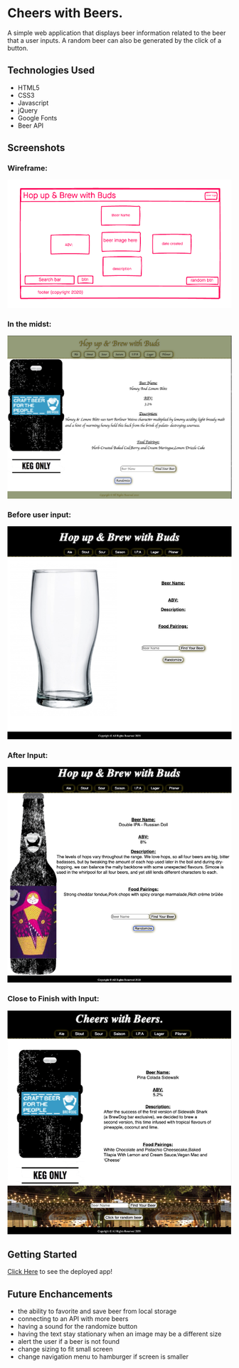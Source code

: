 # Cheers with Beers.

A simple web application that displays beer information related to the beer that a user inputs. A random beer can also be generated by the click of a button.

## Technologies Used 

- HTML5
- CSS3
- Javascript
- jQuery
- Google Fonts
- Beer API

## Screenshots
### Wireframe:
![wireframe](./img/wireframe.png)
### In the midst:
![midst](./img/in-the-midst.png)
### Before user input:
![input](./img/main-screen.png)
### After Input:
![inputhere](./img/screen-beer.png)
### Close to Finish with Input:
![final](./img/final.png)

## Getting Started
[Click Here](https://jlong4223.github.io/Hop-up---brew-API/) to see the deployed app!

## Future Enchancements
 - the ability to favorite and save beer from local storage
 - connecting to an API with more beers
 - having a sound for the randomize button
 - having the text stay stationary when an image may be a different size
 - alert the user if a beer is not found
 - change sizing to fit small screen
 - change navigation menu to hamburger if screen is smaller
